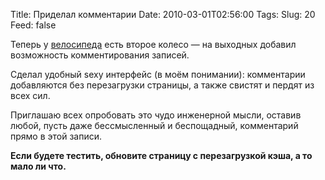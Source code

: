 Title: Приделал комментарии
Date: 2010-03-01T02:56:00
Tags: 
Slug: 20
Feed: false

<p>Теперь у <a href="http://andreyfedoseev.name/blog/post/14/izobryol-velosiped/">велосипеда</a> есть второе колесо — на выходных добавил возможность комментирования записей.</p>
<p>Сделал удобный sexy интерфейс (в моём понимании): комментарии добавляются без перезагрузки страницы, а также свистят и пердят из всех сил.</p>
<p>Приглашаю всех опробовать это чудо инженерной мысли, оставив любой, пусть даже бессмысленный и беспощадный, комментарий прямо в этой записи.</p>
<p><strong>Если будете тестить, обновите страницу с перезагрузкой кэша, а то мало ли что.</strong></p>
